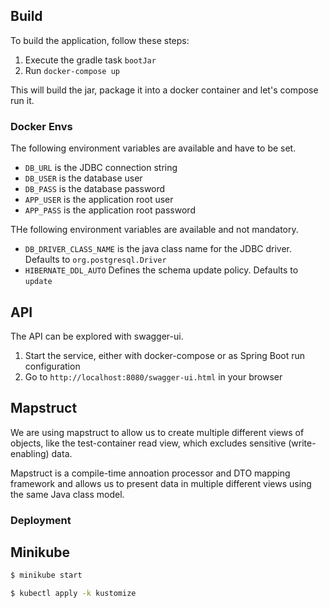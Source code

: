 ## Build
To build the application, follow these steps:

1. Execute the gradle task ``bootJar``
2. Run ``docker-compose up``

This will build the jar, package it into a docker container and let's compose run it.

### Docker Envs
The following environment variables are available and have to be set.
* ``DB_URL`` is the JDBC connection string
* ``DB_USER`` is the database user
* ``DB_PASS`` is the database password
* ``APP_USER`` is the application root user
* ``APP_PASS`` is the application root password

THe following environment variables are available and not mandatory.
* ``DB_DRIVER_CLASS_NAME`` is the java class name for the JDBC driver. Defaults to ``org.postgresql.Driver``
* ``HIBERNATE_DDL_AUTO`` Defines the schema update policy. Defaults to ``update``

## API
The API can be explored with swagger-ui. 
1. Start the service, either with docker-compose or as Spring Boot run configuration
2. Go to ``http://localhost:8080/swagger-ui.html`` in your browser

## Mapstruct
We are using mapstruct to allow us to create multiple different views of objects, like the test-container read 
view, which excludes sensitive (write-enabling) data. 

Mapstruct is a compile-time annoation processor and DTO mapping framework and allows us to present
data in multiple different views using the same Java class model. 

### Deployment

## Minikube

```sh
$ minikube start
```

```sh
$ kubectl apply -k kustomize
```
